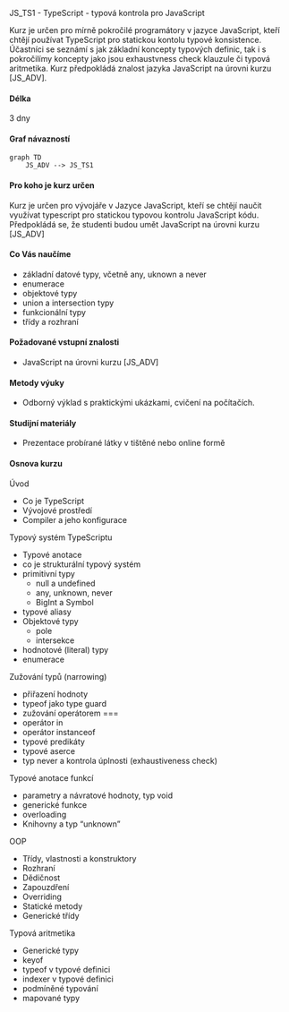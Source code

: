 JS_TS1 - TypeScript - typová kontrola pro JavaScript

Kurz je určen pro mírně pokročilé programátory v jazyce JavaScript, kteří chtějí používat TypeScript pro statickou kontolu typové konsistence. Účastníci se seznámí s jak základní koncepty typových definic, tak i s pokročilímy koncepty jako jsou exhaustvness check klauzule či typová aritmetika. Kurz předpokládá znalost jazyka JavaScript na úrovni kurzu [JS_ADV].

#### Délka

3 dny

#### Graf návazností

```mermaid
graph TD
    JS_ADV --> JS_TS1
```

#### Pro koho je kurz určen

Kurz je určen pro vývojáře v Jazyce JavaScript, kteří se chtějí naučit využívat typescript pro statickou typovou kontrolu JavaScript kódu. Předpokládá se, že studenti budou umět JavaScript na úrovni kurzu [JS_ADV]

#### Co Vás naučíme

- základní datové typy, včetně any, uknown a never
- enumerace
- objektové typy
- union a intersection typy
- funkcionální typy
- třídy a rozhraní

#### Požadované vstupní znalosti

- JavaScript na úrovni kurzu [JS_ADV]

#### Metody výuky

- Odborný výklad s praktickými ukázkami, cvičení na počítačích.

#### Studijní materiály

- Prezentace probírané látky v tištěné nebo online formě

#### Osnova kurzu

Úvod

- Co je TypeScript
- Vývojové prostředí
- Compiler a jeho konfigurace

Typový systém TypeScriptu

- Typové anotace
- co je strukturální typový systém
- primitivní typy
  - null a undefined
  - any, unknown, never
  - BigInt a Symbol
- typové aliasy
- Objektové typy
  - pole
  - intersekce
- hodnotové (literal) typy
- enumerace

Zužování typů (narrowing)

- přiřazení hodnoty
- typeof jako type guard
- zužování operátorem ===
- operátor in
- operátor instanceof
- typové predikáty
- typové aserce
- typ never a kontrola úplnosti (exhaustiveness check)

Typové anotace funkcí

- parametry a návratové hodnoty, typ void
- generické funkce
- overloading
- Knihovny a typ “unknown”

OOP

- Třídy, vlastnosti a konstruktory
- Rozhraní
- Dědičnost
- Zapouzdření
- Overriding
- Statické metody
- Generické třídy

Typová aritmetika

- Generické typy
- keyof
- typeof v typové definici
- indexer v typové definici
- podmíněné typování
- mapované typy

